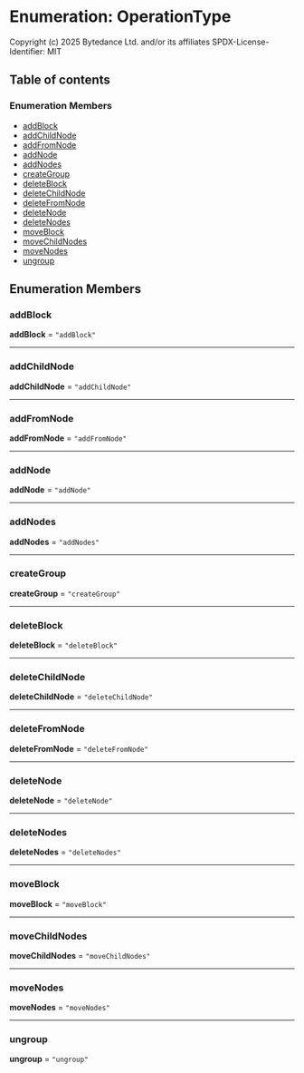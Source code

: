 # Enumeration: OperationType

Copyright (c) 2025 Bytedance Ltd. and/or its affiliates
SPDX-License-Identifier: MIT

## Table of contents

### Enumeration Members

* [addBlock](/en/auto-docs/editor/enums/OperationType.md#addblock)
* [addChildNode](/en/auto-docs/editor/enums/OperationType.md#addchildnode)
* [addFromNode](/en/auto-docs/editor/enums/OperationType.md#addfromnode)
* [addNode](/en/auto-docs/editor/enums/OperationType.md#addnode)
* [addNodes](/en/auto-docs/editor/enums/OperationType.md#addnodes)
* [createGroup](/en/auto-docs/editor/enums/OperationType.md#creategroup)
* [deleteBlock](/en/auto-docs/editor/enums/OperationType.md#deleteblock)
* [deleteChildNode](/en/auto-docs/editor/enums/OperationType.md#deletechildnode)
* [deleteFromNode](/en/auto-docs/editor/enums/OperationType.md#deletefromnode)
* [deleteNode](/en/auto-docs/editor/enums/OperationType.md#deletenode)
* [deleteNodes](/en/auto-docs/editor/enums/OperationType.md#deletenodes)
* [moveBlock](/en/auto-docs/editor/enums/OperationType.md#moveblock)
* [moveChildNodes](/en/auto-docs/editor/enums/OperationType.md#movechildnodes)
* [moveNodes](/en/auto-docs/editor/enums/OperationType.md#movenodes)
* [ungroup](/en/auto-docs/editor/enums/OperationType.md#ungroup)

## Enumeration Members

### addBlock

**addBlock** = `"addBlock"`

***

### addChildNode

**addChildNode** = `"addChildNode"`

***

### addFromNode

**addFromNode** = `"addFromNode"`

***

### addNode

**addNode** = `"addNode"`

***

### addNodes

**addNodes** = `"addNodes"`

***

### createGroup

**createGroup** = `"createGroup"`

***

### deleteBlock

**deleteBlock** = `"deleteBlock"`

***

### deleteChildNode

**deleteChildNode** = `"deleteChildNode"`

***

### deleteFromNode

**deleteFromNode** = `"deleteFromNode"`

***

### deleteNode

**deleteNode** = `"deleteNode"`

***

### deleteNodes

**deleteNodes** = `"deleteNodes"`

***

### moveBlock

**moveBlock** = `"moveBlock"`

***

### moveChildNodes

**moveChildNodes** = `"moveChildNodes"`

***

### moveNodes

**moveNodes** = `"moveNodes"`

***

### ungroup

**ungroup** = `"ungroup"`
